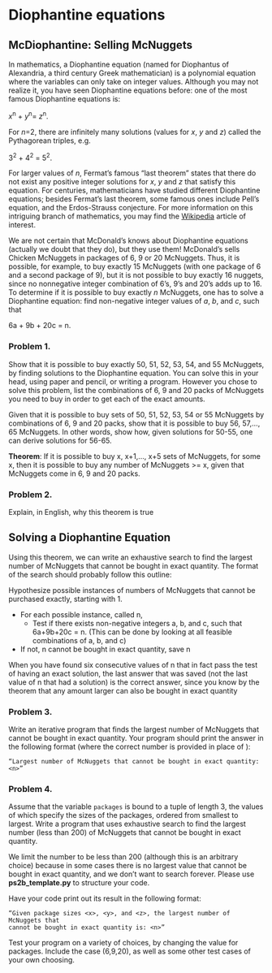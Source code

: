 # Diophantine equations
## McDiophantine: Selling McNuggets ##
In mathematics, a Diophantine equation (named for Diophantus of Alexandria, a third century
Greek mathematician) is a polynomial equation where the variables can only take on integer
values. Although you may not realize it, you have seen Diophantine equations before: one of
the most famous Diophantine equations is:

_x_<sup>n</sup> + _y_<sup>n</sup>= _z_<sup>n</sup>.

For _n_=2, there are infinitely many solutions (values for _x_, _y_ and _z_) called the Pythagorean
triples, e.g. 

3<sup>2</sup> + 4<sup>2</sup> = 5<sup>2</sup>. 

For larger values of _n_, Fermat’s famous “last theorem” states that
there do not exist any positive integer solutions for _x_, _y_ and _z_ that satisfy this equation. For
centuries, mathematicians have studied different Diophantine equations; besides Fermat’s last
theorem, some famous ones include Pell’s equation, and the Erdos-Strauss conjecture. For more
information on this intriguing branch of mathematics, you may find the [Wikipedia](http://en.wikipedia.org/wiki/Diophantine_equation) article of interest.

We are not certain that McDonald’s knows about Diophantine equations (actually we doubt that
they do), but they use them! McDonald’s sells Chicken McNuggets in packages of 6, 9 or 20
McNuggets. Thus, it is possible, for example, to buy exactly 15 McNuggets (with one package of
6 and a second package of 9), but it is not possible to buy exactly 16 nuggets, since no nonnegative
integer combination of 6’s, 9’s and 20’s adds up to 16. To determine if it is possible to
buy exactly _n_ McNuggets, one has to solve a Diophantine equation:
find non-negative integer values of _a_, _b_, and _c_, such that

6a + 9b + 20c = n.

### Problem 1. ###
Show that it is possible to buy exactly 50, 51, 52, 53, 54, and 55 McNuggets, by finding
solutions to the Diophantine equation. You can solve this in your head, using paper and pencil,
or writing a program. However you chose to solve this problem, list the combinations of 6, 9
and 20 packs of McNuggets you need to buy in order to get each of the exact amounts.

Given that it is possible to buy sets of 50, 51, 52, 53, 54 or 55 McNuggets by combinations of 6,
9 and 20 packs, show that it is possible to buy 56, 57,…, 65 McNuggets. In other words, show
how, given solutions for 50-55, one can derive solutions for 56-65.

**Theorem**: If it is possible to buy x, x+1,…, x+5 sets of McNuggets, for some x, then it is
possible to buy any number of McNuggets >= x, given that McNuggets come in 6, 9 and 20
packs.

### Problem 2. ###
Explain, in English, why this theorem is true

## Solving a Diophantine Equation ##
Using this theorem, we can write an exhaustive search to find the largest number of McNuggets
that cannot be bought in exact quantity. The format of the search should probably follow this
outline:

Hypothesize possible instances of numbers of McNuggets that cannot be purchased exactly, starting with 1.
* For each possible instance, called n,
  * Test if there exists non-negative integers a, b, and c, such that
     6a+9b+20c = n. (This can be done by looking at all feasible combinations of a, b, and c)
* If not, n cannot be bought in exact quantity, save n

When you have found six consecutive values of n that in fact pass the test of
having an exact solution, the last answer that was saved (not the last value
of n that had a solution) is the correct answer, since you know by the
theorem that any amount larger can also be bought in exact quantity 

### Problem 3. ###
Write an iterative program that finds the largest number of McNuggets that cannot be bought in
exact quantity. Your program should print the answer in the following format (where the correct
number is provided in place of <n>):
```
“Largest number of McNuggets that cannot be bought in exact quantity: <n>”
```
  
### Problem 4. ###
Assume that the variable `packages` is bound to a tuple of length 3, the values of which specify
the sizes of the packages, ordered from smallest to largest. Write a program that uses
exhaustive search to find the largest number (less than 200) of McNuggets that cannot be
bought in exact quantity. 

We limit the number to be less than 200 (although this is an arbitrary
choice) because in some cases there is no largest value that cannot be bought in exact quantity,
and we don’t want to search forever. Please use **ps2b_template.py** to structure your code.

Have your code print out its result in the following format:
```
“Given package sizes <x>, <y>, and <z>, the largest number of McNuggets that
cannot be bought in exact quantity is: <n>”
```
Test your program on a variety of choices, by changing the value for packages. Include the
case (6,9,20), as well as some other test cases of your own choosing.
